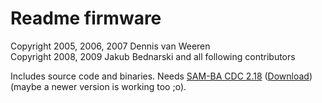 # Readme firmware

Copyright 2005, 2006, 2007 Dennis van Weeren  
Copyright 2008, 2009 Jakub Bednarski and all following contributors

Includes source code and binaries. Needs [SAM-BA CDC 2.18](https://www.microchip.com/en-us/development-tool/SAM-BA-In-system-Programmer) ([Download](https://ww1.microchip.com/downloads/en/DeviceDoc/SAM-BA+v2.18+for+Linux.zip)) (maybe a newer version is working too ;o).